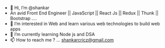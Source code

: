 - 👋 Hi, I’m @shankar
-  An avid Front End Engineer || JavaScript || React Js || Redux || Thunk || Bootstrap ....
- 👀 I’m interested in Web and learn various web technologies to build web apps
- 🌱 I’m currently learning Node js and DSA
- 📫 How to reach me ? ... shankarcricz@gmail.com


